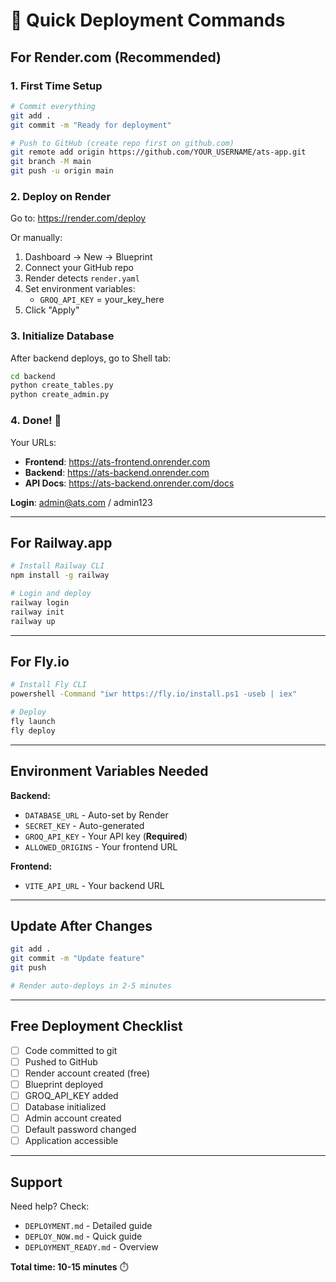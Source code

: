 # 🚀 Quick Deployment Commands

## For Render.com (Recommended)

### 1. First Time Setup

```bash
# Commit everything
git add .
git commit -m "Ready for deployment"

# Push to GitHub (create repo first on github.com)
git remote add origin https://github.com/YOUR_USERNAME/ats-app.git
git branch -M main
git push -u origin main
```

### 2. Deploy on Render

Go to: https://render.com/deploy

Or manually:
1. Dashboard → New → Blueprint
2. Connect your GitHub repo
3. Render detects `render.yaml`
4. Set environment variables:
   - `GROQ_API_KEY` = your_key_here
5. Click "Apply"

### 3. Initialize Database

After backend deploys, go to Shell tab:

```bash
cd backend
python create_tables.py
python create_admin.py
```

### 4. Done! 🎉

Your URLs:
- **Frontend**: https://ats-frontend.onrender.com
- **Backend**: https://ats-backend.onrender.com  
- **API Docs**: https://ats-backend.onrender.com/docs

**Login**: admin@ats.com / admin123

---

## For Railway.app

```bash
# Install Railway CLI
npm install -g railway

# Login and deploy
railway login
railway init
railway up
```

---

## For Fly.io

```bash
# Install Fly CLI
powershell -Command "iwr https://fly.io/install.ps1 -useb | iex"

# Deploy
fly launch
fly deploy
```

---

## Environment Variables Needed

**Backend:**
- `DATABASE_URL` - Auto-set by Render
- `SECRET_KEY` - Auto-generated
- `GROQ_API_KEY` - Your API key (**Required**)
- `ALLOWED_ORIGINS` - Your frontend URL

**Frontend:**
- `VITE_API_URL` - Your backend URL

---

## Update After Changes

```bash
git add .
git commit -m "Update feature"
git push

# Render auto-deploys in 2-5 minutes
```

---

## Free Deployment Checklist

- [ ] Code committed to git
- [ ] Pushed to GitHub
- [ ] Render account created (free)
- [ ] Blueprint deployed
- [ ] GROQ_API_KEY added
- [ ] Database initialized
- [ ] Admin account created
- [ ] Default password changed
- [ ] Application accessible

---

## Support

Need help? Check:
- `DEPLOYMENT.md` - Detailed guide
- `DEPLOY_NOW.md` - Quick guide  
- `DEPLOYMENT_READY.md` - Overview

**Total time: 10-15 minutes** ⏱️
